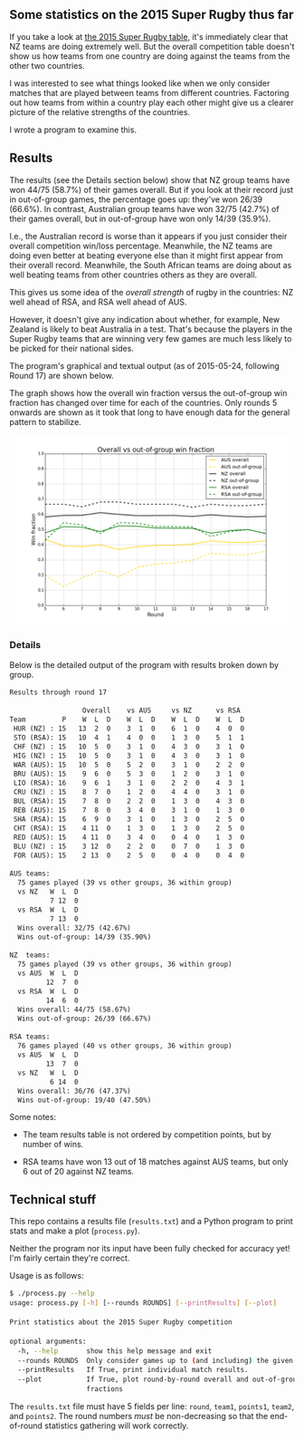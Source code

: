 ## Some statistics on the 2015 Super Rugby thus far

If you take a look at
[the 2015 Super Rugby table](http://www.smh.com.au/rugby-union/super-rugby/ladder),
it's immediately clear that NZ teams are doing extremely well.  But the
overall competition table doesn't show us how teams from one country are
doing against the teams from the other two countries.

I was interested to see what things looked like when we only consider
matches that are played between teams from different countries. Factoring
out how teams from within a country play each other might give us a clearer
picture of the relative strengths of the countries.

I wrote a program to examine this.

## Results

The results (see the Details section below) show that NZ group teams have
won 44/75 (58.7%) of their games overall. But if you look at their record
just in out-of-group games, the percentage goes up: they've won 26/39
(66.6%). In contrast, Australian group teams have won 32/75 (42.7%) of
their games overall, but in out-of-group have won only 14/39 (35.9%).

I.e., the Australian record is worse than it appears if you just consider
their overall competition win/loss percentage.  Meanwhile, the NZ teams are
doing even better at beating everyone else than it might first appear from
their overall record. Meanwhile, the South African teams are doing about as
well beating teams from other countries others as they are overall.

This gives us some idea of the *overall strength* of rugby in the
countries: NZ well ahead of RSA, and RSA well ahead of AUS.

However, it doesn't give any indication about whether, for example, New
Zealand is likely to beat Australia in a test. That's because the players
in the Super Rugby teams that are winning very few games are much less
likely to be picked for their national sides.

The program's graphical and textual output (as of 2015-05-24, following
Round 17) are shown below.

The graph shows how the overall win fraction versus the out-of-group win
fraction has changed over time for each of the countries. Only rounds 5
onwards are shown as it took that long to have enough data for the general
pattern to stabilize.

<img src="graph.png"/>

### Details

Below is the detailed output of the program with results broken down by
group.

```
Results through round 17

                  Overall    vs AUS     vs NZ      vs RSA
Team         P    W  L  D    W  L  D    W  L  D    W  L  D
 HUR (NZ) : 15   13  2  0    3  1  0    6  1  0    4  0  0
 STO (RSA): 15   10  4  1    4  0  0    1  3  0    5  1  1
 CHF (NZ) : 15   10  5  0    3  1  0    4  3  0    3  1  0
 HIG (NZ) : 15   10  5  0    3  1  0    4  3  0    3  1  0
 WAR (AUS): 15   10  5  0    5  2  0    3  1  0    2  2  0
 BRU (AUS): 15    9  6  0    5  3  0    1  2  0    3  1  0
 LIO (RSA): 16    9  6  1    3  1  0    2  2  0    4  3  1
 CRU (NZ) : 15    8  7  0    1  2  0    4  4  0    3  1  0
 BUL (RSA): 15    7  8  0    2  2  0    1  3  0    4  3  0
 REB (AUS): 15    7  8  0    3  4  0    3  1  0    1  3  0
 SHA (RSA): 15    6  9  0    3  1  0    1  3  0    2  5  0
 CHT (RSA): 15    4 11  0    1  3  0    1  3  0    2  5  0
 RED (AUS): 15    4 11  0    3  4  0    0  4  0    1  3  0
 BLU (NZ) : 15    3 12  0    2  2  0    0  7  0    1  3  0
 FOR (AUS): 15    2 13  0    2  5  0    0  4  0    0  4  0

AUS teams:
  75 games played (39 vs other groups, 36 within group)
  vs NZ   W  L  D
          7 12  0
  vs RSA  W  L  D
          7 13  0
  Wins overall: 32/75 (42.67%)
  Wins out-of-group: 14/39 (35.90%)

NZ  teams:
  75 games played (39 vs other groups, 36 within group)
  vs AUS  W  L  D
         12  7  0
  vs RSA  W  L  D
         14  6  0
  Wins overall: 44/75 (58.67%)
  Wins out-of-group: 26/39 (66.67%)

RSA teams:
  76 games played (40 vs other groups, 36 within group)
  vs AUS  W  L  D
         13  7  0
  vs NZ   W  L  D
          6 14  0
  Wins overall: 36/76 (47.37%)
  Wins out-of-group: 19/40 (47.50%)
```

Some notes:

* The team results table is not ordered by competition points, but by
number of wins.

* RSA teams have won 13 out of 18 matches against AUS teams, but only 6
out of 20 against NZ teams.

## Technical stuff

This repo contains a results file (`results.txt`) and a Python program to
print stats and make a plot (`process.py`).

Neither the program nor its input have been fully checked for accuracy yet!
I'm fairly certain they're correct.

Usage is as follows:

```sh
$ ./process.py --help
usage: process.py [-h] [--rounds ROUNDS] [--printResults] [--plot]

Print statistics about the 2015 Super Rugby competition

optional arguments:
  -h, --help       show this help message and exit
  --rounds ROUNDS  Only consider games up to (and including) the given round.
  --printResults   If True, print individual match results.
  --plot           If True, plot round-by-round overall and out-of-group win
                   fractions
```

The `results.txt` file must have 5 fields per line: `round`, `team1`,
`points1`, `team2`, and `points2`. The round numbers *must* be
non-decreasing so that the end-of-round statistics gathering will work
correctly.
